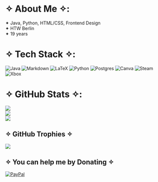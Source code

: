 # ✧ About Me ✧:
✦ Java, Python, HTML/CSS, Frontend Design<br>✦ HTW Berlin<br>✦ 19 years


# ✧ Tech Stack ✧:
![Java](https://img.shields.io/badge/java-%23ED8B00.svg?style=flat-square&logo=openjdk&logoColor=white) ![Markdown](https://img.shields.io/badge/markdown-%23000000.svg?style=flat-square&logo=markdown&logoColor=white) ![LaTeX](https://img.shields.io/badge/latex-%23008080.svg?style=flat-square&logo=latex&logoColor=white) ![Python](https://img.shields.io/badge/python-3670A0?style=flat-square&logo=python&logoColor=ffdd54) ![Postgres](https://img.shields.io/badge/postgres-%23316192.svg?style=flat-square&logo=postgresql&logoColor=white) ![Canva](https://img.shields.io/badge/Canva-%2300C4CC.svg?style=flat-square&logo=Canva&logoColor=white) ![Steam](https://img.shields.io/badge/steam-%23000000.svg?style=flat-square&logo=steam&logoColor=white) ![Xbox](https://img.shields.io/badge/xbox-%23107C10.svg?style=flat-square&logo=xbox&logoColor=white)
# ✧ GitHub Stats ✧:
![](https://github-readme-stats.vercel.app/api?username=Amelie005&theme=blue_navy&hide_border=true&include_all_commits=false&count_private=false)<br/>
![](https://nirzak-streak-stats.vercel.app/?user=Amelie005&theme=blue_navy&hide_border=true)<br/>
![](https://github-readme-stats.vercel.app/api/top-langs/?username=Amelie005&theme=blue_navy&hide_border=true&include_all_commits=false&count_private=false&layout=compact)

## ✧ GitHub Trophies ✧
![](https://github-profile-trophy.vercel.app/?username=Amelie005&theme=blue_navy&no-frame=false&no-bg=true&margin-w=4)

  ## ✧ You can help me by Donating ✧
  [![PayPal](https://img.shields.io/badge/PayPal-00457C?style=for-the-badge&logo=paypal&logoColor=white)](https://paypal.me/AmelieDzierzawa) 

  
